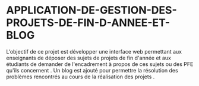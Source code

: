 # APPLICATION-DE-GESTION-DES-PROJETS-DE-FIN-D-ANNEE-ET-BLOG
L’objectif de ce projet est développer une interface web permettant aux enseignants de déposer des sujets de projets de fin d'année et aux étudiants de demander de l'encadrement à propos de ces sujets ou des PFE qu'ils concernent . Un blog est ajouté pour permettre la résolution des problèmes rencontrés au cours de la réalisation des projets .
